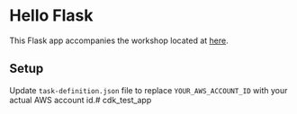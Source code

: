 # Hello Flask

This Flask app accompanies the workshop located at [here](https://www.eventbox.dev/published/lesson/automating-cicd-on-aws-with-github-actions/index.html).

## Setup

Update `task-definition.json` file to replace `YOUR_AWS_ACCOUNT_ID` with your actual AWS account id.# cdk_test_app
